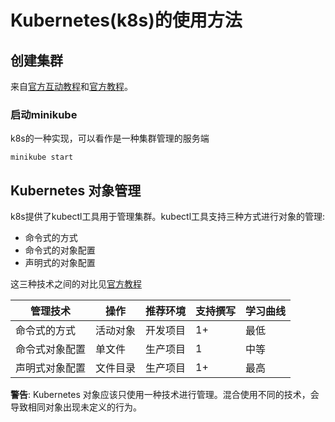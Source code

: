 ---
---
# Kubernetes(k8s)的使用方法

## 创建集群

来自[官方互动教程](https://kubernetes.io/docs/tutorials/kubernetes-basics/create-cluster/cluster-interactive/)和[官方教程](https://kubernetes.io/docs/tutorials/hello-minikube/)。

### 启动minikube

k8s的一种实现，可以看作是一种集群管理的服务端

```shell
minikube start
```

## Kubernetes 对象管理

k8s提供了kubectl工具用于管理集群。kubectl工具支持三种方式进行对象的管理:

* 命令式的方式
* 命令式的对象配置
* 声明式的对象配置

这三种技术之间的对比见[官方教程](https://kubernetes.io/zh/docs/tutorials/object-management-kubectl/object-management/)

管理技术|操作|推荐环境|支持撰写|学习曲线
-|-|-|-|-
命令式的方式|活动对象|开发项目|1+|最低
命令式对象配置|单文件|生产项目|1|中等
声明式对象配置|文件目录|生产项目|1+|最高

**警告**: Kubernetes 对象应该只使用一种技术进行管理。混合使用不同的技术，会导致相同对象出现未定义的行为。
